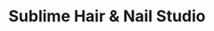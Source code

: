 ---
title: "Sublime Hair & Nail Studio"
url: /corning/sublime-hair-und-nail-studio/
shop: Friseur
---